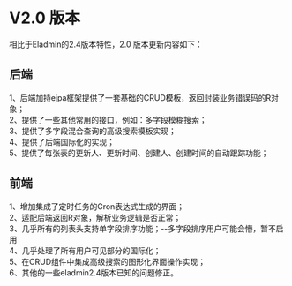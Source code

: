 # V2.0 版本

相比于Eladmin的2.4版本特性，2.0 版本更新内容如下：

## 后端
1、后端加持ejpa框架提供了一套基础的CRUD模板，返回封装业务错误码的R对象；  
2、提供了一些其他常用的接口，例如：多字段模糊搜索；  
3、提供了多字段混合查询的高级搜索模板实现；  
4、提供了后端国际化的实现；  
5、提供了每张表的更新人、更新时间、创建人、创建时间的自动跟踪功能；

## 前端
1、增加集成了定时任务的Cron表达式生成的界面；  
2、适配后端返回R对象，解析业务逻辑是否正常；  
3、几乎所有的列表头支持单字段排序功能；--多字段排序用户可能会懵，暂不启用  
4、几乎处理了所有用户可见部分的国际化；  
5、在CRUD组件中集成高级搜索的图形化界面操作实现；  
6、其他的一些eladmin2.4版本已知的问题修正。
